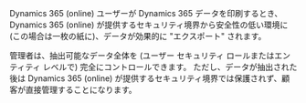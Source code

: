 Dynamics 365 (online) ユーザーが Dynamics 365 データを印刷するとき、Dynamics 365 (online) が提供するセキュリティ境界から安全性の低い環境に (この場合は一枚の紙に)、データが効果的に "エクスポート" されます。  
  
 管理者は、抽出可能なデータ全体を (ユーザー セキュリティ ロールまたはエンティティ レベルで) 完全にコントロールできます。 ただし、データが抽出された後は Dynamics 365 (online) が提供するセキュリティ境界では保護されず、顧客が直接管理することになります。